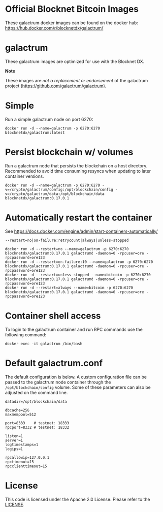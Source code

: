 Official Blocknet Bitcoin Images
=================================

These galactrum docker images can be found on the docker hub: https://hub.docker.com/r/blocknetdx/galactrum/

galactrum
========

These galactrum images are optimized for use with the Blocknet DX.

**Note**

These images are _not a replacement or endorsement_ of the galactrum project (https://github.com/galactrum/galactrum).


Simple
======

Run a simple galactrum node on port 6270:
```
docker run -d --name=galactrum -p 6270:6270 blocknetdx/galactrum:latest
```


Persist blockchain w/ volumes
=============================

Run a galactrum node that persists the blockchain on a host directory. Recommended to avoid time consuming resyncs when updating to later container versions.
```
docker run -d --name=galactrum -p 6270:6270 -v=/crypto/galactrum/config:/opt/blockchain/config -v=/crypto/galactrum/data:/opt/blockchain/data blocknetdx/galactrum:0.17.0.1
```


Automatically restart the container
===================================

See https://docs.docker.com/engine/admin/start-containers-automatically/

`--restart=no|on-failure:retrycount|always|unless-stopped`

```
docker run -d --restart=no --name=galactrum -p 6270:6270 blocknetdx/galactrum:0.17.0.1 galactrumd -daemon=0 -rpcuser=ore -rpcpassword=ore123
docker run -d --restart=on-failure:10 --name=galactrum -p 6270:6270 blocknetdx/galactrum:0.17.0.1 galactrumd -daemon=0 -rpcuser=ore -rpcpassword=ore123
docker run -d --restart=unless-stopped --name=bitcoin -p 6270:6270 blocknetdx/galactrum:0.17.0.1 galactrumd -daemon=0 -rpcuser=ore -rpcpassword=ore123
docker run -d --restart=always --name=bitcoin -p 6270:6270 blocknetdx/galactrum:0.17.0.1 galactrumd -daemon=0 -rpcuser=ore -rpcpassword=ore123
```


Container shell access
======================

To login to the galactrum container and run RPC commands use the following command:
```
docker exec -it galactrum /bin/bash
```


Default galactrum.conf
=====================

The default configuration is below. A custom configuration file can be passed to the galactrum  node container through the `/opt/blockchain/config` volume. Some of these parameters can also be adjusted on the command line.
```
datadir=/opt/blockchain/data

dbcache=256
maxmempool=512

port=8333    # testnet: 18333
rpcport=8332 # testnet: 18332

listen=1
server=1
logtimestamps=1
logips=1

rpcallowip=127.0.0.1
rpctimeout=15
rpcclienttimeout=15
```


License
=======

This code is licensed under the Apache 2.0 License. Please refer to the [LICENSE](https://github.com/BlocknetDX/dockerimages/blob/master/LICENSE).